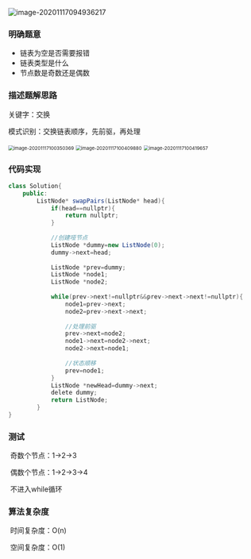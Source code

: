 

![image-20201117094936217](C:\Users\lenovo\AppData\Roaming\Typora\typora-user-images\image-20201117094936217.png)

### 明确题意

- 链表为空是否需要报错
- 链表类型是什么
- 节点数是奇数还是偶数

### 描述题解思路

关键字：交换

模式识别：交换链表顺序，先前驱，再处理

<img src="C:\Users\lenovo\AppData\Roaming\Typora\typora-user-images\image-20201117100350369.png" alt="image-20201117100350369" style="zoom: 67%;" />

<img src="C:\Users\lenovo\AppData\Roaming\Typora\typora-user-images\image-20201117100409880.png" alt="image-20201117100409880" style="zoom:67%;" />

<img src="C:\Users\lenovo\AppData\Roaming\Typora\typora-user-images\image-20201117100419657.png" alt="image-20201117100419657" style="zoom:67%;" />



### 代码实现

```java
class Solution{
    public:
    	ListNode* swapPairs(ListNode* head){
            if(head==nullptr){
                return nullptr;
            }
            
            //创建哑节点
            ListNode *dummy=new ListNode(0);
            dummy->next=head;
            
            ListNode *prev=dummy;
            ListNode *node1;
            ListNode *node2;
            
            while(prev->next!=nullptr&&prev->next->next!=nullptr){
                node1=prev->next;
                node2=prev->next->next;
                
                //处理前驱
                prev->next=node2;
                node1->next=node2->next;
                node2->next=node1;
                
                //状态顺移
                prev=node1;
            }
            ListNode *newHead=dummy->next;
            delete dummy;
            return ListNode;
        }
}
```

### 测试

​	奇数个节点：1->2->3

​	偶数个节点：1->2->3->4

​	不进入while循环



### 算法复杂度

​	时间复杂度：O(n)

​	空间复杂度：O(1)